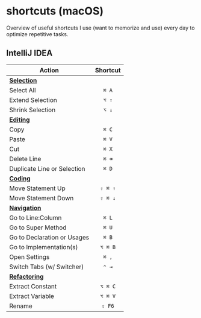 # shortcuts (macOS)

Overview of useful shortcuts I use (want to memorize and use) every day to optimize repetitive tasks.

## IntelliJ IDEA

| Action                                                                                                     | Shortcut |
|------------------------------------------------------------------------------------------------------------|:--------:|
| [**Selection**](https://www.jetbrains.com/help/idea/reference-keymap-mac-default.html#select_text)         |          |
| Select All                                                                                                 |  `⌘ A`   |
| Extend Selection                                                                                           |  `⌥ ↑`   |
| Shrink Selection                                                                                           |  `⌥ ↓`   |
| [**Editing**](https://www.jetbrains.com/help/idea/reference-keymap-mac-default.html#basic_editing)         |          |
| Copy                                                                                                       |  `⌘ C`   |
| Paste                                                                                                      |  `⌘ V`   |
| Cut                                                                                                        |  `⌘ X`   |
| Delete Line                                                                                                |  `⌘ ⌫`   |
| Duplicate Line or Selection                                                                                |  `⌘ D`   |
| [**Coding**](https://www.jetbrains.com/help/idea/reference-keymap-mac-default.html#coding_assistance)      |          |
| Move Statement Up                                                                                          | `⇧ ⌘ ↑`  |
| Move Statement Down                                                                                        | `⇧ ⌘ ↓`  |
| [**Navigation**](https://www.jetbrains.com/help/idea/reference-keymap-mac-default.html#context_navigation) ||
| Go to Line:Column                                                                                          |  `⌘ L`   |
| Go to Super Method                                                                                         |  `⌘ U`   |
| Go to Declaration or Usages                                                                                |  `⌘ B`   |
| Go to Implementation(s)                                                                                    | `⌥ ⌘ B`  |
| Open Settings                                                                                              |  `⌘ ,`   |
| Switch Tabs (w/ Switcher)                                                                                  |  `⌃ ⇥`   |
| [**Refactoring**](https://www.jetbrains.com/help/idea/refactoring-source-code.html#popular-refactorings)   |          |
| Extract Constant                                                                                           | `⌥ ⌘ C`  |
| Extract Variable                                                                                           | `⌥ ⌘ V`  |
| Rename                                                                                                     |  `⇧ F6`  |